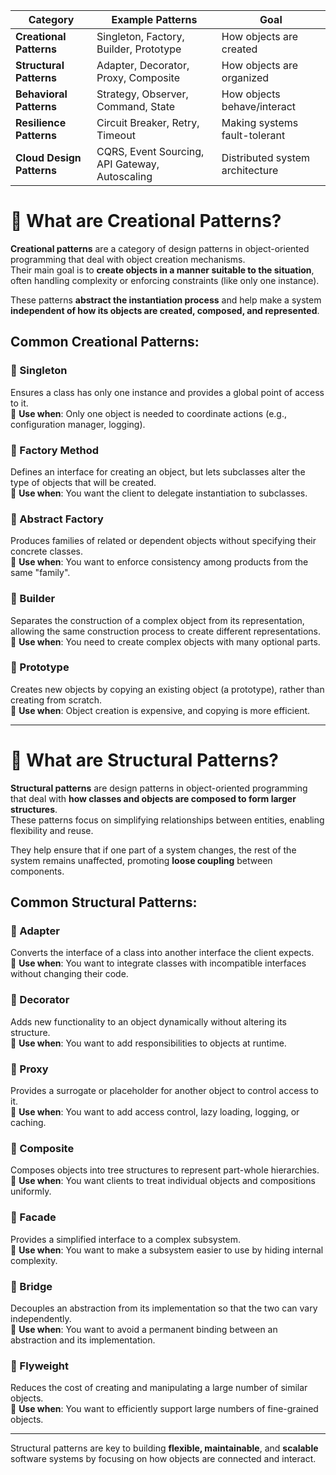 | Category              | Example Patterns                               | Goal                            |
|-----------------------|------------------------------------------------|---------------------------------|
| **Creational Patterns**   | Singleton, Factory, Builder, Prototype         | How objects are created         |
| **Structural Patterns**   | Adapter, Decorator, Proxy, Composite           | How objects are organized       |
| **Behavioral Patterns**   | Strategy, Observer, Command, State             | How objects behave/interact     |
| **Resilience Patterns**   | Circuit Breaker, Retry, Timeout                | Making systems fault-tolerant   |
| **Cloud Design Patterns** | CQRS, Event Sourcing, API Gateway, Autoscaling | Distributed system architecture |


# 🔷 What are Creational Patterns?

**Creational patterns** are a category of design patterns in object-oriented programming that deal with object creation mechanisms.  
Their main goal is to **create objects in a manner suitable to the situation**, often handling complexity or enforcing constraints (like only one instance).

These patterns **abstract the instantiation process** and help make a system **independent of how its objects are created, composed, and represented**.

## Common Creational Patterns:

### 🔹 Singleton
Ensures a class has only one instance and provides a global point of access to it.  
🔧 **Use when**: Only one object is needed to coordinate actions (e.g., configuration manager, logging).

### 🔹 Factory Method
Defines an interface for creating an object, but lets subclasses alter the type of objects that will be created.  
🔧 **Use when**: You want the client to delegate instantiation to subclasses.

### 🔹 Abstract Factory
Produces families of related or dependent objects without specifying their concrete classes.  
🔧 **Use when**: You want to enforce consistency among products from the same "family".

### 🔹 Builder
Separates the construction of a complex object from its representation, allowing the same construction process to create different representations.  
🔧 **Use when**: You need to create complex objects with many optional parts.

### 🔹 Prototype
Creates new objects by copying an existing object (a prototype), rather than creating from scratch.  
🔧 **Use when**: Object creation is expensive, and copying is more efficient.

---

# 🔷 What are Structural Patterns?

**Structural patterns** are design patterns in object-oriented programming that deal with **how classes and objects are composed to form larger structures**.  
These patterns focus on simplifying relationships between entities, enabling flexibility and reuse.

They help ensure that if one part of a system changes, the rest of the system remains unaffected, promoting **loose coupling** between components.

## Common Structural Patterns:

### 🔹 Adapter
Converts the interface of a class into another interface the client expects.  
🔧 **Use when**: You want to integrate classes with incompatible interfaces without changing their code.

### 🔹 Decorator
Adds new functionality to an object dynamically without altering its structure.  
🔧 **Use when**: You want to add responsibilities to objects at runtime.

### 🔹 Proxy
Provides a surrogate or placeholder for another object to control access to it.  
🔧 **Use when**: You want to add access control, lazy loading, logging, or caching.

### 🔹 Composite
Composes objects into tree structures to represent part-whole hierarchies.  
🔧 **Use when**: You want clients to treat individual objects and compositions uniformly.

### 🔹 Facade
Provides a simplified interface to a complex subsystem.  
🔧 **Use when**: You want to make a subsystem easier to use by hiding internal complexity.

### 🔹 Bridge
Decouples an abstraction from its implementation so that the two can vary independently.  
🔧 **Use when**: You want to avoid a permanent binding between an abstraction and its implementation.

### 🔹 Flyweight
Reduces the cost of creating and manipulating a large number of similar objects.  
🔧 **Use when**: You want to efficiently support large numbers of fine-grained objects.

---

Structural patterns are key to building **flexible, maintainable**, and **scalable** software systems by focusing on how objects are connected and interact.
